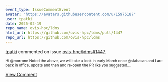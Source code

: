 ```yaml
---
event_type: IssueCommentEvent
avatar: "https://avatars.githubusercontent.com/u/1597518?"
user: tpatki
date: 2025-02-19
repo_name: ovis-hpc/ldms
html_url: https://github.com/ovis-hpc/ldms/pull/1447
repo_url: https://github.com/ovis-hpc/ldms
---
```


<a href='https://github.com/tpatki' target='_blank'>tpatki</a> commented on issue <a href='https://github.com/ovis-hpc/ldms/pull/1447' target='_blank'>ovis-hpc/ldms#1447</a>.

<small>Hi @morrone Noted the above, we will take a look in early March once @slabasan and I are back in office, update and then and re-open the PR like you suggested....</small>

<a href='https://github.com/ovis-hpc/ldms/pull/1447' target='_blank'>View Comment</a>